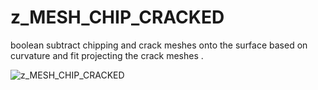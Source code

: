# z_MESH_CHIP_CRACKED

boolean subtract chipping and crack meshes onto the surface based on curvature and fit projecting the crack meshes .

![z_MESH_CHIP_CRACKED](https://raw.githubusercontent.com/CorvaeOboro/zenv/master/hip/z_MESH_CHIP_CRACKED/z_MESH_CHIP_CRACKED.jpg?raw=true "z_MESH_CHIP_CRACKED")